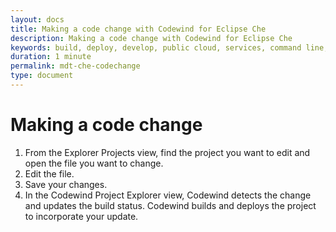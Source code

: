 ```yaml
---
layout: docs
title: Making a code change with Codewind for Eclipse Che
description: Making a code change with Codewind for Eclipse Che
keywords: build, deploy, develop, public cloud, services, command line, cli, command, start, stop, update, open, delete, options, operation, devops
duration: 1 minute
permalink: mdt-che-codechange
type: document
---
```


# Making a code change
1. From the Explorer Projects view, find the project you want to edit and open the file you want to change.
2. Edit the file.
3. Save your changes.
4. In the Codewind Project Explorer view, Codewind detects the change and updates the build status. Codewind builds and deploys the project to incorporate your update.
